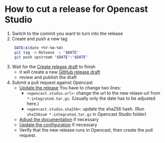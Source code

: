 # How to cut a release for Opencast Studio

1. Switch to the commit you want to turn into the release
2. Create and push a new tag
   ```bash
    DATE=$(date +%Y-%m-%d)
    git tag -m Release -s "$DATE"
    git push upstream "$DATE":"$DATE"
   ```
3. Wait for the [Create release draft](https://github.com/elan-ev/opencast-studio/actions/workflows/create-release.yml)
   to finish
    - it will create a new [GitHub release draft](https://github.com/elan-ev/opencast-studio/releases)
    - review and publish the draft
4. Submit a pull request against Opencast
    - [Update the release](https://github.com/opencast/opencast/blob/develop/modules/studio/pom.xml#L16-L17)
    You have to change two lines:
      - `<opencast.studio.url>`: change the url to the new relase-url from `*-integrated.tar.gz`. (Usually only the date has to be adjusted here.)
      - `<opencast.studio.sha256>`: update the sha256 hash. (Run `sha256sum *-integrated.tar.gz` in Opencast Studio folder)
    - [Adjust the documentation](https://github.com/opencast/opencast/blob/develop/docs/guides/admin/docs/modules/studio.md)
      if necessary
    - [Update the configuration](https://github.com/opencast/opencast/blob/develop/etc/ui-config/mh_default_org/studio/settings.toml)
      if necessary
    - Verify that the new release runs in Opencast, then create the pull request.
